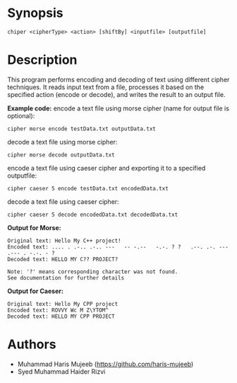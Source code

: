 # Synopsis
```
chiper <cipherType> <action> [shiftBy] <inputfile> [outputfile]
```

# Description
This program performs encoding and decoding of text using different cipher techniques. It reads input text from a file, processes it based on the specified action (encode or decode), and writes the result to an output file.

**Example code:**
encode a text file using morse cipher (name for output file is optional): 
```
cipher morse encode testData.txt outputData.txt 
```
decode a text file using morse cipher:
```
cipher morse decode outputData.txt 
```

encode a text file using caeser cipher and exporting it to a specified outputfile:
```
cipher caeser 5 encode testData.txt encodedData.txt
```
decode a text file using caeser cipher: 
```
cipher caeser 5 decode encodedData.txt decodedData.txt 
```

**Output for Morse:**
```
Original text: Hello My C++ project!
Encoded text: .... . .-.. .-.. ---   -- -.--   -.-. ? ?   .--. .-. --- .--- . -.-. - ?
Decoded text: HELLO MY C?? PROJECT?

Note: '?' means corresponding character was not found.
See documentation for further details
```

**Output for Caeser:**
```
Original text: Hello My CPP project
Encoded text: ROVVY Wc M Z\YTOM^
Decoded text: HELLO MY CPP PROJECT
```

# Authors
- Muhammad Haris Mujeeb (https://github.com/haris-mujeeb)
- Syed Muhammad Haider Rizvi
